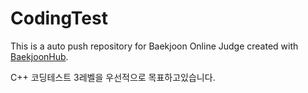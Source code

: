 # CodingTest
This is a auto push repository for Baekjoon Online Judge created with [BaekjoonHub](https://github.com/BaekjoonHub/BaekjoonHub).

C++ 코딩테스트 3레벨을 우선적으로 목표하고있습니다.
